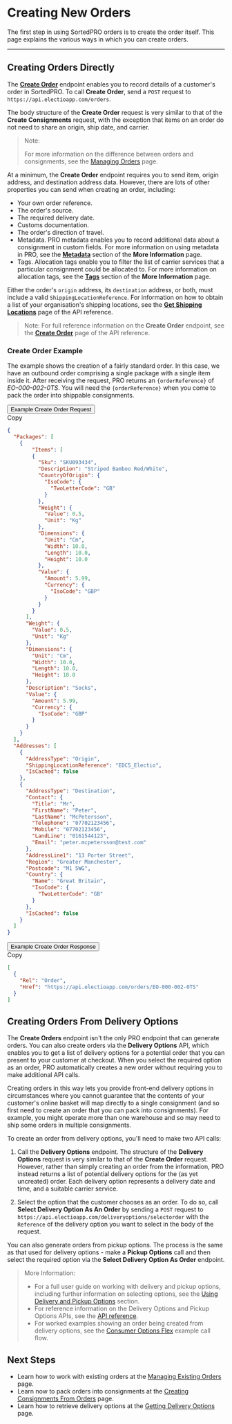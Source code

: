 # Creating New Orders

The first step in using SortedPRO orders is to create the order itself. This page explains the various ways in which you can create orders.

---

## Creating Orders Directly  

The **[Create Order](https://docs.electioapp.com/#/api/CreateOrder)** endpoint enables you to record details of a customer's order in SortedPRO. To call **Create Order**, send a `POST` request to `https://api.electioapp.com/orders`.

The body structure of the **Create Order** request is very similar to that of the **Create Consignments** request, with the exception that items on an order do not need to share an origin, ship date, and carrier.

> <span class="note-header">Note:</span>
>
> For more information on the difference between orders and consignments, see the [Managing Orders](/pro/api/help/managing_orders.html) page.

At a minimum, the **Create Order** endpoint requires you to send item, origin address, and destination address data. However, there are lots of other properties you can send when creating an order, including:

* Your own order reference.
* The order's source.
* The required delivery date.
* Customs documentation.
* The order's direction of travel.
* Metadata. PRO metadata enables you to record additional data about a consignment in custom fields. For more information on using metadata in PRO, see the **[Metadata](/api/flows/moreInfo.html#metadata)** section of the **More Information** page.
* Tags. Allocation tags enable you to filter the list of carrier services that a particular consignment could be allocated to. For more information on allocation tags, see the **[Tags](/api/flows/moreInfo.html#tags)** section of the **More Information** page.

Either the order's `origin` address, its `destination` address, or both, must include a valid <code>ShippingLocationReference</code>. For information on how to obtain a list of your organisation's shipping locations, see the <strong><a href="https://docs.electioapp.com/#/api/GetShippingLocations">Get Shipping Locations</a></strong> page of the API reference.

> <span class="note-header">Note:</span>
>  For full reference information on the <strong>Create Order</strong> endpoint, see the <strong><a href="https://docs.electioapp.com/#/api/CreateOrder">Create Order</a></strong> page of the API reference.

### Create Order Example

The example shows the creation of a fairly standard order. In this case, we have an outbound order comprising a single package with a single item inside it. After receiving the request, PRO returns an `{orderReference}` of _EO-000-002-0TS_. You will need the `{orderReference}` when you come to pack the order into shippable consignments.

<div class="tab">
    <button class="staticTabButton">Example Create Order Request</button>
    <div class="copybutton" onclick="CopyToClipboard(this, 'createOrderRequest')"><span class='glyphicon glyphicon-copy'></span><span class='copy'>Copy</span></div>
</div>

<div id="createOrderRequest" class="staticTabContent" onclick="CopyToClipboard(this, 'createOrderRequest')">

```json
{
  "Packages": [
    {
    	"Items": [
        {
          "Sku": "SKU093434",
          "Description": "Striped Bamboo Red/White",
          "CountryOfOrigin": {
            "IsoCode": {
              "TwoLetterCode": "GB"
            }
          },
          "Weight": {
            "Value": 0.5,
            "Unit": "Kg"
          },
          "Dimensions": {
            "Unit": "Cm",
            "Width": 10.0,
            "Length": 10.0,
            "Height": 10.0
          },
          "Value": {
            "Amount": 5.99,
            "Currency": {
              "IsoCode": "GBP"
            }
          }
        }   
      ],
      "Weight": {
        "Value": 0.5,
        "Unit": "Kg"
      },
      "Dimensions": {
        "Unit": "Cm",
        "Width": 10.0,
        "Length": 10.0,
        "Height": 10.0
      },
      "Description": "Socks",
      "Value": {
        "Amount": 5.99,
        "Currency": {
          "IsoCode": "GBP"
        }
      }
    }  
  ],
  "Addresses": [
    {
      "AddressType": "Origin",
      "ShippingLocationReference": "EDC5_Electio",
      "IsCached": false
    },
    {
      "AddressType": "Destination",
      "Contact": {
        "Title": "Mr",
        "FirstName": "Peter",
        "LastName": "McPetersson",
        "Telephone": "07702123456",
        "Mobile": "07702123456",
        "LandLine": "0161544123",
        "Email": "peter.mcpetersson@test.com"
      },
      "AddressLine1": "13 Porter Street",
      "Region": "Greater Manchester",
      "Postcode": "M1 5WG",
      "Country": {
        "Name": "Great Britain",
        "IsoCode": {
          "TwoLetterCode": "GB"
        }
      },
      "IsCached": false
    }
  ]
}
```

</div>   

<div class="tab">
    <button class="staticTabButton">Example Create Order Response</button>
    <div class="copybutton" onclick="CopyToClipboard(this, 'createOrderResponse')"><span class='glyphicon glyphicon-copy'></span><span class='copy'>Copy</span></div>
</div>

<div id="createOrderResponse" class="staticTabContent" onclick="CopyToClipboard(this, 'createOrderResponse')">

```json
[
  {
    "Rel": "Order",
    "Href": "https://api.electioapp.com/orders/EO-000-002-0TS"
  }
]
```

</div>  

## Creating Orders From Delivery Options

The **Create Orders** endpoint isn't the only PRO endpoint that can generate orders. You can also create orders via the **Delivery Options** API, which enables you to get a list of delivery options for a potential order that you can present to your customer at checkout. When you select the required option as an order, PRO automatically creates a new order without requiring you to make additional API calls.

Creating orders in this way lets you provide front-end delivery options in circumstances where you cannot guarantee that the contents of your customer's online basket will map directly to a single consignment (and so first need to create an order that you can pack into consignments). For example, you might operate more than one warehouse and so may need to ship some orders in multiple consignments.

To create an order from delivery options, you'll need to make two API calls: 

1. Call the **Delivery Options** endpoint. The structure of the **Delivery Options** request is very similar to that of the **Create Order** request. However, rather than simply creating an order from the information, PRO instead returns a list of potential delivery options for the (as yet uncreated) order. Each delivery option represents a delivery date and time, and a suitable carrier service. 

2. Select the option that the customer chooses as an order. To do so, call **Select Delivery Option As An Order** by sending a `POST` request to `https://api.electioapp.com/deliveryoptions/selectorder` with the `Reference` of the delivery option you want to select in the body of the request. 

You can also generate orders from pickup options. The process is the same as that used for delivery options - make a **Pickup Options** call and then select the required option via the **Select Delivery Option As Order** endpoint.

> <span class="note-header">More Information:</span>
>
> * For a full user guide on working with delivery and pickup options, including further information on selecting options, see the <a href="/api/help/using_delivery_and_pickup_options.html">Using Delivery and Pickup Options</a> section.
> * For reference information on the Delivery Options and Pickup Options APIs, see the <a href="https://docs.electioapp.com/#/api/DeliveryOptions">API reference</a>.
> * For worked examples showing an order being created from delivery options, see the <a href="/pro/api/help/flows/consumer_options_flex_flow.html">Consumer Options Flex</a> example call flow.

## Next Steps

* Learn how to work with existing orders at the [Managing Existing Orders](/pro/api/help/managing_existing_orders.html) page.
* Learn now to pack orders into consignments at the [Creating Consignments From Orders](/pro/api/help/packing_orders.html) page.
* Learn how to retrieve delivery options at the [Getting Delivery Options](/pro/api/help/getting_delivery_options.html) page.

<script src="../../scripts/requesttabs.js"></script>
<script src="../../scripts/responsetabs.js"></script>
<script src="../../scripts/copy.js"></script>